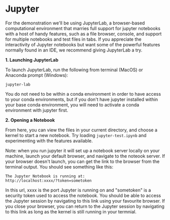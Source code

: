 # Jupyter

For the demonstration we'll be using JupyterLab, a browser-based computational environment that marries full support for jupyter notebooks with a host of handy features, such as a file browser, console, and support for multiple notebooks and test files in tabs. If you appreciate the interactivity of Jupyter notebooks but want some of the powerful features normally found in an IDE, we recommend giving JupyterLab a try.

__1. Launching JupyterLab__

To launch JupyterLab, run the following from terminal (MacOS) or Anaconda prompt (Windows):
```
jupyter-lab
```

You do not need to be within a conda environment in order to have access to your conda environments, but if you don't have jupyter installed within your base conda environment, you will need to activate a conda environment with jupyter first.

__2. Opening a Notebook__

From here, you can view the files in your current directory, and choose a kernel to start a new notebook. Try loading `jupyter-test.ipynb` and experimenting with the features available.

Note: when you run jupyter it will set up a notebook server locally on your machine, launch your default browser, and navigate to the noteook server. If your browser doesn't launch, you can get the link to the browser from the terminal output. You should see something like this:
```
The Jupyter Notebook is running at:
http://localhost:xxxx/?token=sometoken
```
In this url, xxxx is the port Jupyter is running on and "sometoken" is a security token used to access the notebook. You should be able to access the Jupyter session by navigating to this link using your favourite browser. If you close your browser, you can return to the Jupyter session by navigating to this link as long as the kernel is still running in your termnial.
